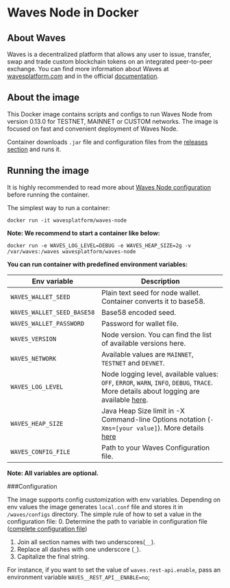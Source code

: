 # Waves Node in Docker

## About Waves
Waves is a decentralized platform that allows any user to issue, transfer, swap and trade custom blockchain tokens on an integrated peer-to-peer exchange. You can find more information about Waves at [wavesplatform.com](https://wavesplatform.com) and in the official [documentation]((https://docs.wavesplatform.com)).


## About the image
This Docker image contains scripts and configs to run Waves Node from version 0.13.0 for TESTNET, MAINNET or CUSTOM networks.
The image is focused on fast and convenient deployment of Waves Node.

Container downloads `.jar` file and configuration files from the [releases section](https://github.com/wavesplatform/Waves/releases) and runs it.  
 

## Running the image

It is highly recommended to read more about [Waves Node configuration](https://docs.wavesplatform.com/en/waves-full-node/how-to-configure-a-node.html) before running the container.

The simplest way to run a container:
```
docker run -it wavesplatform/waves-node
```

**Note: We recommend to start a container like below:**
```
docker run -e WAVES_LOG_LEVEL=DEBUG -e WAVES_HEAP_SIZE=2g -v /var/waves:/waves wavesplatform/waves-node    
``` 

**You can run container with predefined environment variables:**

|Env variable                 |Description   |
|-----------------------------|--------------|
|`WAVES_WALLET_SEED`          |Plain text seed for node wallet. Container converts it to base58.   |
|`WAVES_WALLET_SEED_BASE58`   |Base58 encoded seed.   |
|`WAVES_WALLET_PASSWORD`      |Password for wallet file.    |
|`WAVES_VERSION`              |Node version. You can find the list of available versions here.   |
|`WAVES_NETWORK`              |Available values are `MAINNET`, `TESTNET` and `DEVNET`.   |
|`WAVES_LOG_LEVEL`            |Node logging level, available values: `OFF`, `ERROR`, `WARN`, `INFO`, `DEBUG`, `TRACE`. More details about logging are available [here](https://docs.wavesplatform.com/en/waves-full-node/logging.html).   |
|`WAVES_HEAP_SIZE`            |Java Heap Size limit in -X Command-line Options notation (`-Xms=[your value]`). More details [here](https://docs.oracle.com/cd/E13150_01/jrockit_jvm/jrockit/jrdocs/refman/optionX.html)   |
|`WAVES_CONFIG_FILE`          |Path to your Waves Configuration file.   |

**Note: All variables are optional.**  

###Configuration

The image supports config customization with env variables. 
Depending on env values the image generates `local.conf` file and stores it in `/waves/configs` directory.
The simple rule of how to set a value in the configuration file:
0. Determine the path to variable in configuration file ([complete configuration file](https://docs.wavesplatform.com/en/waves-full-node/how-to-configure-a-node.html))
1. Join all section names with two underscores(`__`).
2. Replace all dashes with one underscore (`_`).
3. Capitalize the final string.

For instance, if you want to set the value of `waves.rest-api.enable`, pass an environment variable `WAVES__REST_API__ENABLE=no`;